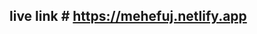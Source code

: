 live link # https://mehefuj.netlify.app
--------------------------------------------------------------------------------------------------
